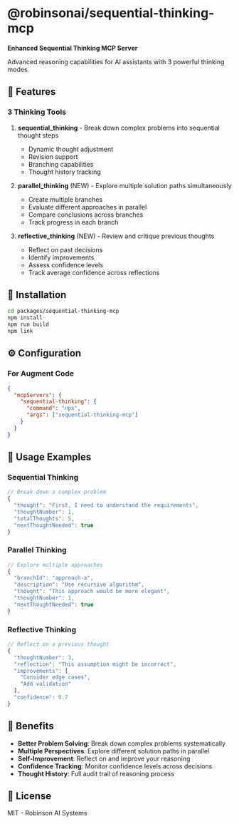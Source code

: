 # @robinsonai/sequential-thinking-mcp

**Enhanced Sequential Thinking MCP Server**

Advanced reasoning capabilities for AI assistants with 3 powerful thinking modes.

## 🧠 Features

### 3 Thinking Tools

1. **sequential_thinking** - Break down complex problems into sequential thought steps
   - Dynamic thought adjustment
   - Revision support
   - Branching capabilities
   - Thought history tracking

2. **parallel_thinking** (NEW) - Explore multiple solution paths simultaneously
   - Create multiple branches
   - Evaluate different approaches in parallel
   - Compare conclusions across branches
   - Track progress in each branch

3. **reflective_thinking** (NEW) - Review and critique previous thoughts
   - Reflect on past decisions
   - Identify improvements
   - Assess confidence levels
   - Track average confidence across reflections

## 🚀 Installation

```bash
cd packages/sequential-thinking-mcp
npm install
npm run build
npm link
```

## ⚙️ Configuration

### For Augment Code

```json
{
  "mcpServers": {
    "sequential-thinking": {
      "command": "npx",
      "args": ["sequential-thinking-mcp"]
    }
  }
}
```

## 📖 Usage Examples

### Sequential Thinking
```typescript
// Break down a complex problem
{
  "thought": "First, I need to understand the requirements",
  "thoughtNumber": 1,
  "totalThoughts": 5,
  "nextThoughtNeeded": true
}
```

### Parallel Thinking
```typescript
// Explore multiple approaches
{
  "branchId": "approach-a",
  "description": "Use recursive algorithm",
  "thought": "This approach would be more elegant",
  "thoughtNumber": 1,
  "nextThoughtNeeded": true
}
```

### Reflective Thinking
```typescript
// Reflect on a previous thought
{
  "thoughtNumber": 3,
  "reflection": "This assumption might be incorrect",
  "improvements": [
    "Consider edge cases",
    "Add validation"
  ],
  "confidence": 0.7
}
```

## 🎯 Benefits

- **Better Problem Solving**: Break down complex problems systematically
- **Multiple Perspectives**: Explore different solution paths in parallel
- **Self-Improvement**: Reflect on and improve your reasoning
- **Confidence Tracking**: Monitor confidence levels across decisions
- **Thought History**: Full audit trail of reasoning process

## 📝 License

MIT - Robinson AI Systems

